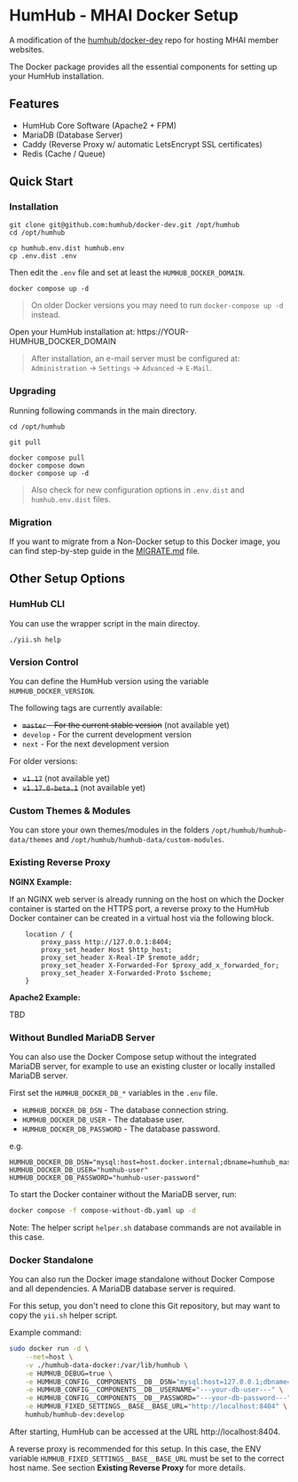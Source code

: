 # HumHub - MHAI Docker Setup

A modification of the [humhub/docker-dev](https://github.com/humhub/docker-dev) repo for hosting MHAI member websites.

The Docker package provides all the essential components for setting up your HumHub installation.

## Features

- HumHub Core Software (Apache2 + FPM)
- MariaDB (Database Server)
- Caddy (Reverse Proxy w/ automatic LetsEncrypt SSL certificates)
- Redis (Cache / Queue)

## Quick Start

### Installation

```
git clone git@github.com:humhub/docker-dev.git /opt/humhub
cd /opt/humhub

cp humhub.env.dist humhub.env
cp .env.dist .env
```

Then edit the `.env` file and set at least the `HUMHUB_DOCKER_DOMAIN`.

```
docker compose up -d
```

> On older Docker versions you may need to run `docker-compose up -d` instead. 

Open your HumHub installation at: https://YOUR-HUMHUB_DOCKER_DOMAIN

> After installation, an e-mail server must be configured at: `Administration` -> `Settings` -> `Advanced` -> `E-Mail`.

### Upgrading

Running following commands in the main directory.

```
cd /opt/humhub

git pull

docker compose pull
docker compose down
docker compose up -d
```

> Also check for new configuration options in `.env.dist` and `humhub.env.dist` files.

### Migration

If you want to migrate from a Non-Docker setup to this Docker image, you can find step-by-step guide in the [MIGRATE.md](MIGRATE.md) file. 

## Other Setup Options

### HumHub CLI 

You can use the wrapper script in the main directoy.

```
./yii.sh help
```

### Version Control

You can define the HumHub version using the variable `HUMHUB_DOCKER_VERSION`. 

The following tags are currently available:
- ~~`master` - For the current stable version~~ (not available yet)
- `develop` - For the current development version
- `next` - For the next development version

For older versions:
- ~~`v1.17`~~ (not available yet)
- ~~`v1.17.0-beta.1`~~ (not available yet)

### Custom Themes & Modules

You can store your own themes/modules in the  folders `/opt/humhub/humhub-data/themes` and `/opt/humhub/humhub-data/custom-modules`. 

### Existing Reverse Proxy

**NGINX Example:** 

If an NGINX web server is already running on the host on which the Docker container is started on the HTTPS port, a reverse proxy to the HumHub Docker container can be created in a virtual host via the following block. 

```
   	location / {
		proxy_pass http://127.0.0.1:8404;
		proxy_set_header Host $http_host;
		proxy_set_header X-Real-IP $remote_addr;
		proxy_set_header X-Forwarded-For $proxy_add_x_forwarded_for;
		proxy_set_header X-Forwarded-Proto $scheme;
	}
```    

**Apache2 Example:** 

TBD

### Without Bundled MariaDB Server

You can also use the Docker Compose setup without the integrated MariaDB server, for example to use an existing cluster
or locally installed MariaDB server.

First set the `HUMHUB_DOCKER_DB_*` variables in the `.env` file.

- `HUMHUB_DOCKER_DB_DSN` - The database connection string.
- `HUMHUB_DOCKER_DB_USER` - The database user.
- `HUMHUB_DOCKER_DB_PASSWORD` - The database password.

e.g.

```env
HUMHUB_DOCKER_DB_DSN="mysql:host=host.docker.internal;dbname=humhub_master"
HUMHUB_DOCKER_DB_USER="humhub-user"
HUMHUB_DOCKER_DB_PASSWORD="humhub-user-password"
```

To start the Docker container without the MariaDB server, run:

```bash
docker compose -f compose-without-db.yaml up -d
``` 

Note: The helper script `helper.sh` database commands are not available in this case.

### Docker Standalone

You can also run the Docker image standalone without Docker Compose and all dependencies. 
A MariaDB database server is required.

For this setup, you don't need to clone this Git repository, but may want to copy the `yii.sh` helper script.

Example command:

```bash
sudo docker run -d \
    --net=host \
    -v ./humhub-data-docker:/var/lib/humhub \
    -e HUMHUB_DEBUG=true \
    -e HUMHUB_CONFIG__COMPONENTS__DB__DSN="mysql:host=127.0.0.1;dbname=---your-db-name---" \
    -e HUMHUB_CONFIG__COMPONENTS__DB__USERNAME="---your-db-user---" \
    -e HUMHUB_CONFIG__COMPONENTS__DB__PASSWORD="---your-db-password---" \
    -e HUMHUB_FIXED_SETTINGS__BASE__BASE_URL="http://localhost:8404" \
    humhub/humhub-dev:develop
```

After starting, HumHub can be accessed at the URL http://localhost:8404.

A reverse proxy is recommended for this setup. In this case, the ENV variable `HUMHUB_FIXED_SETTINGS__BASE__BASE_URL` 
must be set to the correct host name. See section **Existing Reverse Proxy** for more details.